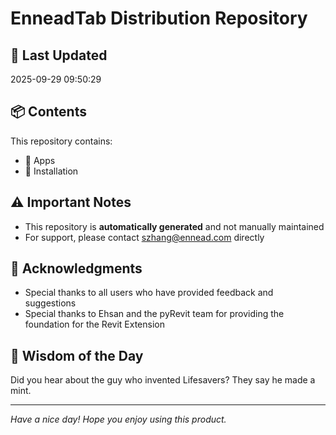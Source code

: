 # EnneadTab Distribution Repository

## 📅 Last Updated
2025-09-29 09:50:29



## 📦 Contents
This repository contains:
- 📂 Apps
- 📂 Installation

## ⚠️ Important Notes
- This repository is **automatically generated** and not manually maintained
- For support, please contact szhang@ennead.com directly

## 🙏 Acknowledgments
- Special thanks to all users who have provided feedback and suggestions
- Special thanks to Ehsan and the pyRevit team for providing the foundation for the Revit Extension

## 💭 Wisdom of the Day
Did you hear about the guy who invented Lifesavers? They say he made a mint.

---
*Have a nice day! Hope you enjoy using this product.*
